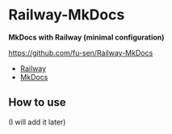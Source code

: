 # Railway-MkDocs

**MkDocs with Railway (minimal configuration)**

<https://github.com/fu-sen/Railway-MkDocs>

- [Railway](https://railway.app/)
- [MkDocs](https://www.mkdocs.org/)

## How to use

(I will add it later)
